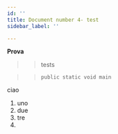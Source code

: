 ```yaml
---
id: ''
title: Document number 4- test
sidebar_label: ''

---
```

**Prova**

> > tests

> >     public static void main

ciao

1. uno
2. due
3. tre
4. 